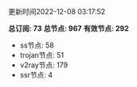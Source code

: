 更新时间2022-12-08 03:17:52

**总订阅: 73**
**总节点: 967**
**有效节点: 292**
- ss节点: 58
- trojan节点: 51
- v2ray节点: 179
- ssr节点: 4
